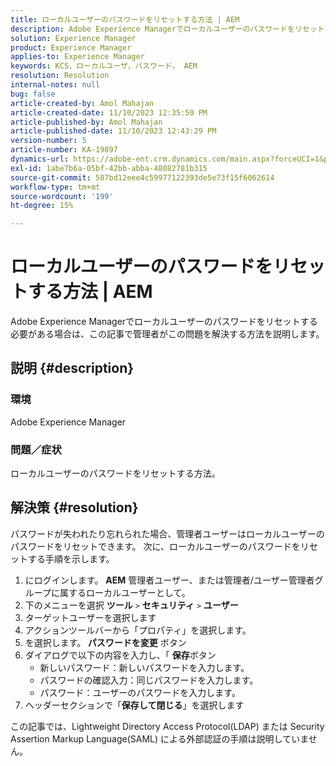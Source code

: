 ```yaml
---
title: ローカルユーザーのパスワードをリセットする方法 | AEM
description: Adobe Experience Managerでローカルユーザーのパスワードをリセットする方法を説明します。
solution: Experience Manager
product: Experience Manager
applies-to: Experience Manager
keywords: KCS，ローカルユーザ，パスワード， AEM
resolution: Resolution
internal-notes: null
bug: false
article-created-by: Amol Mahajan
article-created-date: 11/10/2023 12:35:50 PM
article-published-by: Amol Mahajan
article-published-date: 11/10/2023 12:43:29 PM
version-number: 5
article-number: KA-19897
dynamics-url: https://adobe-ent.crm.dynamics.com/main.aspx?forceUCI=1&pagetype=entityrecord&etn=knowledgearticle&id=60d9c5a7-c57f-ee11-8179-6045bd006b25
exl-id: 1abe7b6a-05bf-42bb-abba-48082781b315
source-git-commit: 587bd12eee4c59977122393de5e73f15f6062614
workflow-type: tm+mt
source-wordcount: '199'
ht-degree: 15%

---
```


# ローカルユーザーのパスワードをリセットする方法 | AEM


Adobe Experience Managerでローカルユーザーのパスワードをリセットする必要がある場合は、この記事で管理者がこの問題を解決する方法を説明します。

## 説明 {#description}


### <b>環境</b>

Adobe Experience Manager



### <b>問題／症状</b>

ローカルユーザーのパスワードをリセットする方法。


## 解決策 {#resolution}


パスワードが失われたり忘れられた場合、管理者ユーザーはローカルユーザーのパスワードをリセットできます。 次に、ローカルユーザーのパスワードをリセットする手順を示します。

1. にログインします。 <b>AEM</b> 管理者ユーザー、または管理者/ユーザー管理者グループに属するローカルユーザーとして。
2. 下のメニューを選択 <b>ツール</b> `>` <b>セキュリティ</b> `>` <b> ユーザー</b>
3. ターゲットユーザーを選択します
4. アクションツールバーから「プロパティ」を選択します。
5. を選択します。<b> パスワードを変更</b> ボタン
6. ダイアログで以下の内容を入力し、「 <b>保存</b>ボタン
   - 新しいパスワード：新しいパスワードを入力します。
   - パスワードの確認入力：同じパスワードを入力します。
   - パスワード：ユーザーのパスワードを入力します。
7. ヘッダーセクションで「<b>保存して閉じる</b>」を選択します


この記事では、Lightweight Directory Access Protocol(LDAP) または Security Assertion Markup Language(SAML) による外部認証の手順は説明していません。
